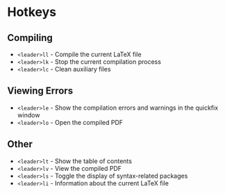 # Hotkeys

## Compiling

- `<leader>ll` - Compile the current LaTeX file
- `<leader>lk` - Stop the current compilation process
- `<leader>lc` - Clean auxiliary files

## Viewing Errors

- `<leader>le` - Show the compilation errors and warnings in the quickfix window
- `<leader>lo` - Open the compiled PDF

## Other

- `<leader>lt` - Show the table of contents
- `<leader>lv` - View the compiled PDF
- `<leader>ls` - Toggle the display of syntax-related packages
- `<leader>li` - Information about the current LaTeX file

